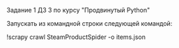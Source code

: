 Задание 1 ДЗ 3 по курсу "Продвинутый Python"

Запускать из командной строки следующей командой:

!scrapy crawl SteamProductSpider -o items.json
